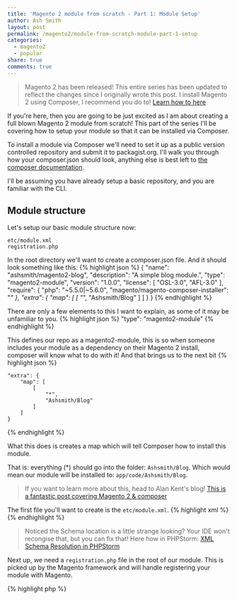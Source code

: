 ```yaml
---
title: 'Magento 2 module from scratch - Part 1: Module Setup'
author: Ash Smith
layout: post
permalink: /magento2/module-from-scratch-module-part-1-setup
categories:
  - magento2
  - popular
share: true
comments: true
---
```


> Magento 2 has been released! This entire series has been updated to reflect the changes since I originally wrote this post.
> I install Magento 2 using Composer, I recommend you do to! [Learn how to here](http://devdocs.magento.com/guides/v2.0/install-gde/install-quick-ref.html#installation-part-1-getting-started)

If you're here, then you are going to be just excited as I am about creating a full blown
Magento 2 module from scratch! This part of the series I'll be covering how to setup your
module so that it can be installed via Composer.

To install a module via Composer we'll need to set it up as a public version controlled repository and
submit it to packagist.org. I'll walk you through how your composer.json should look, anything else is
best left to [the composer documentation](https://getcomposer.org/).

I'll be assuming you have already setup a basic repository, and you are familiar with the CLI.

## Module structure
Let's setup our basic module structure now:

    etc/module.xml
    registration.php

In the root directory we'll want to create a composer.json file. And it should look something like this:
{% highlight json %}
    {
        "name": "ashsmith/magento2-blog",
        "description": "A simple blog module.",
        "type": "magento2-module",
        "version": "1.0.0",
        "license": [
            "OSL-3.0",
            "AFL-3.0"
        ],
        "require": {
            "php": "~5.5.0|~5.6.0",
            "magento/magento-composer-installer": "*"
        },
        "extra": {
            "map": [
                [
                    "*",
                    "Ashsmith/Blog"
                ]
            ]
        }
    }
{% endhighlight %}

There are only a few elements to this I want to explain, as some of it may be unfamiliar to you.
{% highlight json %}
    "type": "magento2-module"
{% endhighlight %}

This defines our repo as a magento2-module, this is so when someone includes your module as a
dependency on their Magento 2 install, composer will know what to do with it! And that brings us to the next bit
{% highlight json %}

    "extra": {
        "map": [
            [
                "*",
                "Ashsmith/Blog"
            ]
        ]
    }
{% endhighlight %}

What this does is creates a map which will tell Composer how to install this module.

That is: everything (*) should go into the folder: `Ashsmith/Blog`. Which would mean our module will be installed to: `app/code/Ashsmith/Blog`.

> If you want to learn more about this, head to Alan Kent's blog! [This is a fantastic post covering Magento 2 & composer](http://alankent.me/2014/08/03/creating-a-magento-2-composer-module/)


The first file you'll want to create is the `etc/module.xml`.
{% highlight xml %}
    <?xml version="1.0"?>
    <config xmlns:xsi="http://www.w3.org/2001/XMLSchema-instance" xsi:noNamespaceSchemaLocation="urn:magento:framework:Module/etc/module.xsd">
        <module name="Ashsmith_Blog" setup_version="1.0.0" />
    </config>
{% endhighlight %}

> Noticed the Schema location is a little strange looking? Your IDE won't recongise that, but you can fix that! Here how in PHPStorm: [XML Schema Resolution in PHPStorm](http://alankent.me/2015/10/07/xml-schema-resolution-in-php-storm-with-urns-quick-note/)

Next up, we need a `registration.php` file in the root of our module. This is picked up by the Magento framework and will handle registering your module with Magento.

{% highlight php %}
<?php
\Magento\Framework\Component\ComponentRegistrar::register(
    \Magento\Framework\Component\ComponentRegistrar::MODULE,
    'Ashsmith_Blog',
    __DIR__
);
{% endhighlight %}

Now, with this done our module has is setup, but it won't work within Magento just yet. We will need to enable it, then upgrade the database too. Like so:

{% highlight bash %}
    bin/magento module:status # this will give us the status of each module. It'll show ours as disabled.
    bin/magento module:enable Ashsmith_Blog # this will enable our module
    bin/magento setup:upgrade # upgrade the system, essentially this will make sure any setup scripts have been run and the current module version saved to the setup_module table.
    bin/magento module:status # confirm our module has been enabled!
{% endhighlight %}


If you want to skip over the Composer installation of the module, you can just create the `app/code` directory if it doesn't yet exist, and then copy in your code to the following structure: `app/code/Ashsmith/Blog/`.

## Conclusion

We've now set up our module, along with composer! If you push to a public repo, register it with packagist you will be able to install it really easily!

Next up, I'll cover how to [create your models & resource models in Magento 2](/magento2/module-from-scratch-module-part-2-models/).

You can view the complete module over on GitHub. [Magento 2 Blog Module](https://github.com/ashsmith/magento2-blog-module-tutorial)
